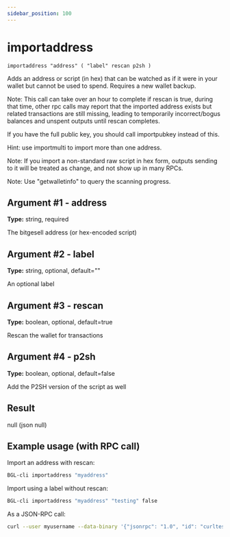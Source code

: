 ```yaml
---
sidebar_position: 100
---
```


# importaddress

`importaddress "address" ( "label" rescan p2sh )`

Adds an address or script (in hex) that can be watched as if it were in your wallet but cannot be used to spend. Requires a new wallet backup.

Note: This call can take over an hour to complete if rescan is true, during that time, other rpc calls may report that the imported address exists but related transactions are still missing, leading to temporarily incorrect/bogus balances and unspent outputs until rescan completes.

If you have the full public key, you should call importpubkey instead of this.

Hint: use importmulti to import more than one address.

Note: If you import a non-standard raw script in hex form, outputs sending to it will be treated as change, and not show up in many RPCs.

Note: Use "getwalletinfo" to query the scanning progress.

## Argument #1 - address

**Type:** string, required

The bitgesell address (or hex-encoded script)

## Argument #2 - label

**Type:** string, optional, default=""

An optional label

## Argument #3 - rescan

**Type:** boolean, optional, default=true

Rescan the wallet for transactions

## Argument #4 - p2sh

**Type:** boolean, optional, default=false

Add the P2SH version of the script as well

## Result

null (json null)

## Example usage (with RPC call)

Import an address with rescan:

```sh
BGL-cli importaddress "myaddress"
```

Import using a label without rescan:

```sh
BGL-cli importaddress "myaddress" "testing" false
```

As a JSON-RPC call:

```sh
curl --user myusername --data-binary '{"jsonrpc": "1.0", "id": "curltest", "method": "importaddress", "params": ["myaddress", "testing", false]}' -H 'content-type: text/plain;' http://127.0.0.1:8334/
```

